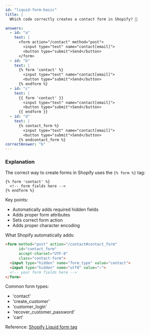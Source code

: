 ```yaml
---
id: "liquid-form-basic"
title: |
  Which code correctly creates a contact form in Shopify? 📝

answers:
  - id: "a"
    text: |
      <form action="/contact" method="post">
        <input type="text" name="contact[email]">
        <button type="submit">Send</button>
      </form>
  - id: "b"
    text: |
      {% form 'contact' %}
        <input type="text" name="contact[email]">
        <button type="submit">Send</button>
      {% endform %}
  - id: "c"
    text: |
      {{ form 'contact' }}
        <input type="text" name="contact[email]">
        <button type="submit">Send</button>
      {{ endform }}
  - id: "d"
    text: |
      {% contact_form %}
        <input type="text" name="contact[email]">
        <button type="submit">Send</button>
      {% endcontact_form %}
correctAnswer: "b"
---
```


### Explanation

The correct way to create forms in Shopify uses the `{% form %}` tag:

```liquid
{% form 'contact' %}
  <!-- form fields here -->
{% endform %}
```

Key points:
- Automatically adds required hidden fields
- Adds proper form attributes
- Sets correct form action
- Adds proper character encoding

What Shopify automatically adds:
```html
<form method="post" action="/contact#contact_form" 
      id="contact_form" 
      accept-charset="UTF-8" 
      class="contact-form">
  <input type="hidden" name="form_type" value="contact">
  <input type="hidden" name="utf8" value="✓">
  <!-- your form fields here -->
</form>
```

Common form types:
- 'contact'
- 'create_customer'
- 'customer_login'
- 'recover_customer_password'
- 'cart'

Reference: [Shopify Liquid form tag](https://shopify.dev/docs/api/liquid/tags/form) 